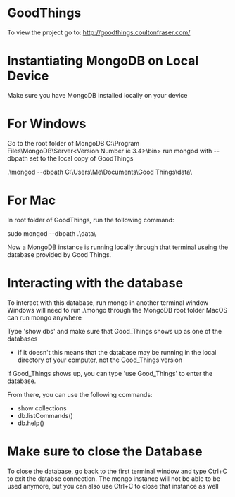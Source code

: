 # GoodThings
To view the project go to: http://goodthings.coultonfraser.com/

# Instantiating MongoDB on Local Device
Make sure you have MongoDB installed locally on your device

# For Windows
  Go to the root folder of MongoDB
      C:\Program Files\MongoDB\Server\<Version Number ie 3.4>\bin>
  run mongod with --dbpath set to the local copy of GoodThings
  
  .\mongod --dbpath C:\Users\Me\Documents\Good Things\data\
  
# For Mac
  In root folder of GoodThings, run the following command:
  
  sudo mongod --dbpath .\data\
  

Now a MongoDB instance is running locally through that terminal useing the database provided
by Good Things. 


# Interacting with the database

To interact with this database, run mongo in another terminal window
    Windows will need to run .\mongo through the MongoDB root folder
    MacOS can run mongo anywhere
    
Type 'show dbs' and make sure that Good_Things shows up as one of the databases
  - if it doesn't this means that the database may be running in the local directory of your 
  computer, not the Good_Things version
  
if Good_Things shows up, you can type 'use Good_Things' to enter the database.

From there, you can use the following commands:
  - show collections
  - db.listCommands()
  - db.help()

# Make sure to close the Database

To close the database, go back to the first terminal window and type Ctrl+C to exit the 
databse connection. The mongo instance will not be able to be used anymore, but you can
also use Ctrl+C to close that instance as well
